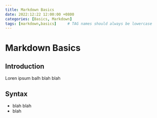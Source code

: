 ```yaml
---
title: Markdown Basics
date: 2022:12:22 12:00:00 +0800
categories: [Basics, Markdown]
tags: [markdown,basics]     # TAG names should always be lowercase
---
```



# Markdown Basics

## Introduction

Loren ipsum balh blah blah

## Syntax
* blah blah
* blah